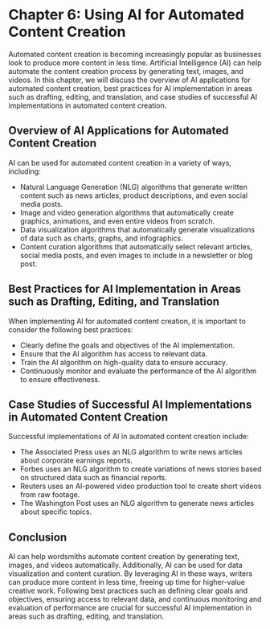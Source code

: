 Chapter 6: Using AI for Automated Content Creation
==================================================

Automated content creation is becoming increasingly popular as businesses look to produce more content in less time. Artificial Intelligence (AI) can help automate the content creation process by generating text, images, and videos. In this chapter, we will discuss the overview of AI applications for automated content creation, best practices for AI implementation in areas such as drafting, editing, and translation, and case studies of successful AI implementations in automated content creation.

Overview of AI Applications for Automated Content Creation
----------------------------------------------------------

AI can be used for automated content creation in a variety of ways, including:

* Natural Language Generation (NLG) algorithms that generate written content such as news articles, product descriptions, and even social media posts.
* Image and video generation algorithms that automatically create graphics, animations, and even entire videos from scratch.
* Data visualization algorithms that automatically generate visualizations of data such as charts, graphs, and infographics.
* Content curation algorithms that automatically select relevant articles, social media posts, and even images to include in a newsletter or blog post.

Best Practices for AI Implementation in Areas such as Drafting, Editing, and Translation
----------------------------------------------------------------------------------------

When implementing AI for automated content creation, it is important to consider the following best practices:

* Clearly define the goals and objectives of the AI implementation.
* Ensure that the AI algorithm has access to relevant data.
* Train the AI algorithm on high-quality data to ensure accuracy.
* Continuously monitor and evaluate the performance of the AI algorithm to ensure effectiveness.

Case Studies of Successful AI Implementations in Automated Content Creation
---------------------------------------------------------------------------

Successful implementations of AI in automated content creation include:

* The Associated Press uses an NLG algorithm to write news articles about corporate earnings reports.
* Forbes uses an NLG algorithm to create variations of news stories based on structured data such as financial reports.
* Reuters uses an AI-powered video production tool to create short videos from raw footage.
* The Washington Post uses an NLG algorithm to generate news articles about specific topics.

Conclusion
----------

AI can help wordsmiths automate content creation by generating text, images, and videos automatically. Additionally, AI can be used for data visualization and content curation. By leveraging AI in these ways, writers can produce more content in less time, freeing up time for higher-value creative work. Following best practices such as defining clear goals and objectives, ensuring access to relevant data, and continuous monitoring and evaluation of performance are crucial for successful AI implementation in areas such as drafting, editing, and translation.
